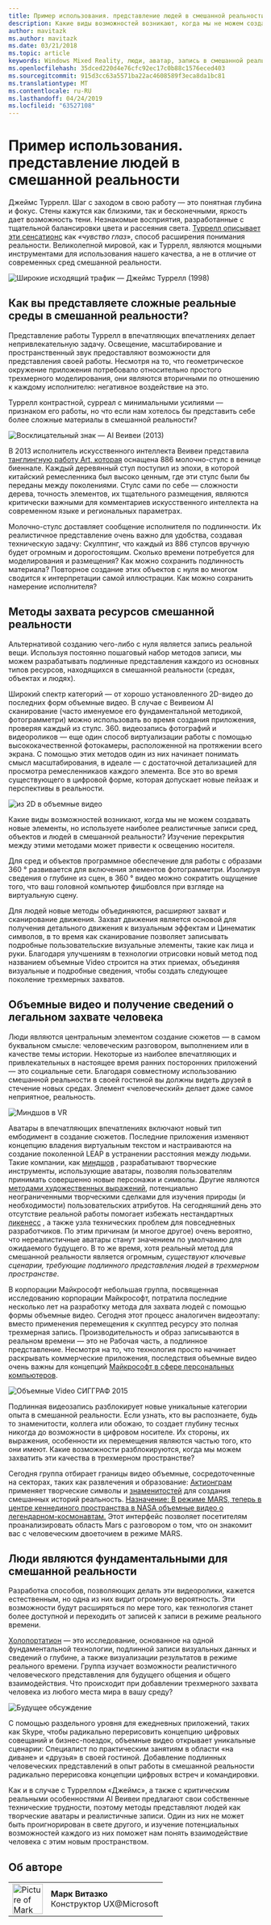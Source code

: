 ```yaml
---
title: Пример использования. представление людей в смешанной реальности
description: Какие виды возможностей возникают, когда мы не можем создавать новые элементы, но используете наиболее реалистичные записи сред, объектов и людей в смешанной реальности?
author: mavitazk
ms.author: mavitazk
ms.date: 03/21/2018
ms.topic: article
keywords: Windows Mixed Reality, люди, аватар, запись в смешанной реальности, объемные видео
ms.openlocfilehash: 35dced220d4e76cfc92ec17c0b88c1576eced403
ms.sourcegitcommit: 915d3cc63a5571ba22ac4608589f3eca8da1bc81
ms.translationtype: MT
ms.contentlocale: ru-RU
ms.lasthandoff: 04/24/2019
ms.locfileid: "63527108"
---
```

# <a name="case-study---representing-humans-in-mixed-reality"></a>Пример использования. представление людей в смешанной реальности

Джеймс Туррелл. Шаг с заходом в свою работу — это понятная глубина и фокус. Стены кажутся как близкими, так и бесконечными, яркость дает возможность тени. Незнакомые восприятия, разработанные с тщательной балансировки цвета и рассеяния света. [Туррелл описывает эти сенсатионс](http://www.sculpture.org/documents/scmag02/nov02/turrell/turrell.shtml) как *«чувство глаз*», способ расширения понимания реальности. Великолепной мировой, как и Туррелл, являются мощными инструментами для использования нашего качества, а не в отличие от современных сред смешанной реальности.

![Широкие исходящий трафик — Джеймс Туррелл (1998)](images/wide-out-james-turrell.jpg)

## <a name="how-do-you-represent-complex-real-world-environments-in-mixed-reality"></a>Как вы представляете сложные реальные среды в смешанной реальности?

Представление работы Туррелл в впечатляющих впечатлениях делает непривлекательную задачу. Освещение, масштабирование и пространственный звук предоставляют возможности для представления своей работы. Несмотря на то, что геометрическое окружение приложения потребовало относительно простого трехмерного моделирования, они являются вторичными по отношению к каждому исполнителю: негативное воздействие на это.

Туррелл контрастной, сурреал с минимальными усилиями — признаком его работы, но что если нам хотелось бы представить себе более сложные материалы в смешанной реальности?

![Восклицательный знак — AI Веивеи (2013)](images/bang-ai-weiwie.jpg)

В 2013 исполнитель искусственного интеллекта Веивеи представила [танглингную работу Art, которая](http://www.designboom.com/art/ai-weiwei-bang-installation-at-venice-art-biennale-2013/) оснащена 886 молочно-стулс в венице биеннале. Каждый деревянный стул поступил из эпохи, в которой китайский ремесленника был высоко ценным, где эти стулс были бы переданы между поколениями. Стулс сами по себе — сложности дерева, точность элементов, их тщательного размещения, являются критически важными для комментариев искусственного интеллекта на современном языке и региональных параметрах.

Молочно-стулс доставляет сообщение исполнителя по подлинности. Их реалистичное представление очень важно для удобства, создавая техническую задачу: Скулптинг, что каждый из 886 стулсов вручную будет огромным и дорогостоящим. Сколько времени потребуется для моделирования и размещения? Как можно сохранить подлинность материала? Повторное создание этих объектов с нуля во многом сводится к интерпретации самой иллюстрации. Как можно сохранить намерение исполнителя?

## <a name="methods-of-capturing-mixed-reality-assets"></a>Методы захвата ресурсов смешанной реальности

Альтернативой созданию чего-либо с нуля является запись реальной вещи. Используя постоянно пошаговый набор методов записи, мы можем разрабатывать подлинные представления каждого из основных типов ресурсов, находящихся в смешанной реальности (средах, объектах и людях).

Широкий спектр категорий — от хорошо установленного 2D-видео до последних форм объемные видео. В случае с Веивеиом AI сканирование (часто именуемое его фундаментальной методикой, фотограмметри) можно использовать во время создания приложения, проверяя каждый из стулс. 360. видеозапись фотографий и видеороликов — еще один способ виртуализации работы с помощью высококачественной фотокамеры, расположенной на протяжении всего экрана. С помощью этих методов один из них начинает понимать смысл масштабирования, в идеале — с достаточной детализацией для просмотра ремесленникаов каждого элемента. Все это во время существующего в цифровой форме, которая допускает новые пейзаж и перспективы в реальности.

![из 2D в объемные видео](images/2d-to-volumetric-video.png)

Какие виды возможностей возникают, когда мы не можем создавать новые элементы, но используете наиболее реалистичные записи сред, объектов и людей в смешанной реальности? Изучение перекрытия между этими методами может привести к освещению носителя.

Для сред и объектов программное обеспечение для работы с образами 360 ° развивается для включения элементов фотограмметри. Изолируя сведения о глубине из сцен, в 360 ° видео можно сократить ощущение того, что ваш головной компьютер фишбовлся при взгляде на виртуальную сцену.

Для людей новые методы объединяются, расширяют захват и сканирование движения. Захват движения является основой для получения детального движения к визуальным эффектам и Цинематик символов, в то время как сканирование позволяет записывать подробные пользовательские визуальные элементы, такие как лица и руки. Благодаря улучшениям в технологии отрисовки новый метод под названием объемные Video строится на этих приемах, объединяя визуальные и подробные сведения, чтобы создать следующее поколение трехмерных захватов.

## <a name="volumetric-video-and-the-pursuit-of-authentic-human-capture"></a>Объемные видео и получение сведений о легальном захвате человека

Люди являются центральным элементом создание сюжетов — в самом буквальном смысле: человеческим разговором, выполнением или в качестве темы истории. Некоторые из наиболее впечатляющих и привлекательных в настоящее время ранних посторонних приложений — это социальные сети. Благодаря совместному использованию смешанной реальности в своей гостиной вы должны видеть друзей в стечение новых средах. Элемент «человеческий» делает даже самое неприятное, реальность.

![Миндшов в VR](images/mindshow-in-vr-640px.jpg)

Аватары в впечатляющих впечатлениях включают новый тип ембодимент в создание сюжетов. Последние приложения изменяют концепцию владения виртуальным текстом и настраиваются на создание поколенной LEAP в устранении расстояния между людьми. Такие компании, как [миндшов](http://mindshow.com/) , разрабатывают творческие инструменты, использующие аватары, позволяя пользователям принимать совершенно новые персонажи и символы. Другие являются [методами художественных выражений](https://en.wikipedia.org/wiki/Uncanny_valley), потенциально неограниченными творческими сделками для изучения природы (и необходимости) пользовательских атрибутов. На сегодняшний день это отсутствие реальной работы помогает избежать нестандартных [ликенесс](https://en.wikipedia.org/wiki/Uncanny_valley) , а также узла технических проблем для повседневных разработчиков. По этим причинам (и многое другое) очень вероятно, что нереалистичные аватары станут значением по умолчанию для ожидаемого будущего. В то же время, хотя реальный метод для смешанной реальности является огромным, *существуют ключевые сценарии, требующие подлинного представления людей в трехмерном пространстве*.

В корпорации Майкрософт небольшая группа, посвященная исследованию корпорации Майкрософт, потратила последние несколько лет на разработку метода для захвата людей с помощью формы объемные видео. Сегодня этот процесс аналогичен видеоэтапу: вместо применения перемещения к скулптед ресурсу это полная трехмерная запись. Производительность и образ записываются в реальном времени — это не Рабочая часть, а подлинное представление. Несмотря на то, что технология просто начинает раскрывать коммерческие приложения, последствия объемные видео очень важны для концепций [Майкрософт в сфере персональных компьютеров](https://www.youtube.com/watch?v=tcyj-_IEWt8).

![Объемные Video СИГГРАФ 2015](images/volumetric-video-siggraph-2015.gif)

Подлинная видеозапись разблокирует новые уникальные категории опыта в смешанной реальности. Если узнать, кто вы распознаете, будь то знаменитости, коллега или обожаю, то создает глубину тесных никогда до возможности в цифровом носителе. Их стороны, их выражения, особенности их перемещения являются частью того, кто они имеют. Какие возможности разблокируются, когда мы можем захватить эти качества в трехмерном пространстве?

Сегодня группа отбирает границы видео объемные, сосредоточенные на секторах, таких как развлечения и образование: [Актионграм](https://www.microsoft.com/p/actiongram/9nblggh5ftmt) применяет творческие символы и [знаменитостей](https://www.youtube.com/watch?v=BwWueXlsOrA) для создания смешанных историй реальность. [Назначение: В режиме MARS, теперь в центре кеннединого пространства в NASA объемные видео о легендарном-космонавтам.](https://www.jpl.nasa.gov/news/news.php?feature=6220) Этот интерфейс позволяет посетителям проанализировать область Mars с разговором о том, что он знакомит вас с человеческим двоеточием в режиме MARS.

## <a name="humans-are-fundamental-to-mixed-reality"></a>Люди являются фундаментальными для смешанной реальности

Разработка способов, позволяющих делать эти видеоролики, кажется естественным, но одна из них видит огромную вероятность. Эти возможности будут расширяться по мере того, как технология станет более доступной и переходить от записей к записи в режиме реального времени.

[Холопортатион](https://www.microsoft.com/en-us/research/project/holoportation-3/) — это исследование, основанное на одной фундаментальной технологии, подлинной записи визуальных данных и сведений о глубине, а также визуализации результатов в режиме реального времени. Группа изучает возможности реалистичного человеческого представления для будущего общения и общего взаимодействия. Что происходит при добавлении трехмерного захвата человека из любого места мира в вашу среду?

![Будущее обсуждение](images/girl-with-dress.jpg)

С помощью раздельного уровня для ежедневных приложений, таких как Skype, чтобы радикально перерисовить концепцию цифровых совещаний и бизнес-поездок, объемные видео открывает уникальные сценарии: Специалист по практическим занятиям в области «на диване» и «друзья» в своей гостиной. Добавление подлинных человеческих представлений в опыт работы в смешанной реальности радикально перерисовка концепции цифровых встреч и командировки.

Как и в случае с Турреллом «Джеймс», а также с критическим реальными особенностями AI Веивеи предлагают свои собственные технические трудности, поэтому методы представляют людей как творческие аватары и реалистичные записи. Один из них не может быть проигнорирован в свете другого, и изучение потенциальных возможностей каждого из них поможет нам понять взаимодействие человека с этим новым пространством.

## <a name="about-the-author"></a>Об авторе

<table style="border-collapse:collapse" padding-left="0px">
<tr>
<td style="border-style: none" width="60"><img alt="Picture of Mark Vitazko" width="60" height="60" src="images/mark-vitazko.jpg"></td>
<td style="border-style: none"><b>Марк Витазко</b><br>Конструктор UX@Microsoft</td>
</tr>
</table>
